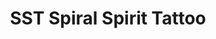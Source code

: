 ---
title: "SST Spiral Spirit Tattoo"
url: /san-pedro-la-laguna/sst-spiral-spirit-tattoo/
shop: tatuaje
---
